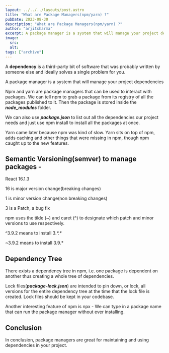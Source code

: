 ```yaml
---
layout: ../../../layouts/post.astro
title: "What are Package Managers(npm/yarn) ?"
pubDate: 2023-08-30
description: "What are Package Managers(npm/yarn) ?"
author: "arjitsharma"
excerpt: A package manager is a system that will manage your project dependencies
image:
  src:
  alt:
tags: ["archive"]
---
```

A **dependency** is a third-party bit of software that was probably written by someone else and ideally solves a single problem for you.

A package manager is a system that will manage your project dependencies

Npm and yarn are package managers that can be used to interact with packages. We can tell npm to grab a package from its registry of all the packages published to it. Then the package is stored inside the ***node\_modules*** folder.

We can also use ***package.json*** to list out all the dependencies our project needs and just use npm install to install all the packages at once.

Yarn came later because npm was kind of slow. Yarn sits on top of npm, adds caching and other things that were missing in npm, though npm caught up to the new features.

## Semantic Versioning(semver) to manage packages -

React 16.1.3

16 is major version change(breaking changes)

1 is minor version change(non breaking changes)

3 is a Patch, a bug fix

npm uses the tilde (~) and caret (^) to designate which patch and minor versions to use respectively.

^3.9.2 means to install 3.*\*.\**

~3.9.2 means to install 3.9.\*

## Dependency Tree

There exists a dependency tree in npm, i.e. one package is dependent on another thus creating a whole tree of dependencies.

Lock files(***package-lock.json***) are intended to pin down, or lock, all versions for the entire dependency tree at the time that the lock file is created. Lock files should be kept in your codebase.

Another interesting feature of npm is npx - We can type in a package name that can run the package manager without ever installing.

## Conclusion

In conclusion, package managers are great for maintaining and using dependencies in your project.